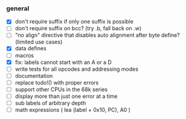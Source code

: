 ### general
- [x] don't require suffix if only one suffix is possible
- [ ] don't require suffix on bcc? (try .b, fall back on .w)
- [ ] "no align" directive that disables auto alignment after byte define? (limited use cases)
- [x] data defines
- [ ] macros
- [x] fix: labels cannot start with an A or a D
- [ ] write tests for all opcodes and addressing modes
- [ ] documentation
- [ ] replace todo!() with proper errors
- [ ] support other CPUs in the 68k series
- [ ] display more than just one error at a time
- [ ] sub labels of arbitrary depth
- [ ] math expressions ( lea (label + 0x10, PC), A0 )